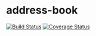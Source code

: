 # address-book
[![Build Status](https://secure.travis-ci.org/bioub/address-book.png?branch=master)](https://travis-ci.org/bioub/address-book)
[![Coverage Status](https://coveralls.io/repos/bioub/address-book/badge.svg?branch=master)](https://coveralls.io/r/bioub/address-book/?branch=master)
